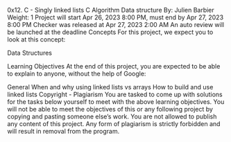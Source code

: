 0x12. C - Singly linked lists
C
Algorithm
Data structure
 By: Julien Barbier
 Weight: 1
 Project will start Apr 26, 2023 8:00 PM, must end by Apr 27, 2023 8:00 PM
 Checker was released at Apr 27, 2023 2:00 AM
 An auto review will be launched at the deadline
Concepts
For this project, we expect you to look at this concept:

Data Structures


Learning Objectives
At the end of this project, you are expected to be able to explain to anyone, without the help of Google:

General
When and why using linked lists vs arrays
How to build and use linked lists
Copyright - Plagiarism
You are tasked to come up with solutions for the tasks below yourself to meet with the above learning objectives.
You will not be able to meet the objectives of this or any following project by copying and pasting someone else’s work.
You are not allowed to publish any content of this project.
Any form of plagiarism is strictly forbidden and will result in removal from the program.
